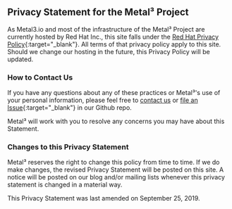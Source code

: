 ## Privacy Statement for the Metal³ Project

As Metal3.io and most of the infrastructure of the Metal³ Project are currently hosted by Red Hat Inc., this site falls under the [Red Hat Privacy Policy](https://www.redhat.com/en/about/privacy-policy){:target="\_blank"}. All terms of that privacy policy apply to this site. Should we change our hosting in the future, this Privacy Policy will be updated.

### How to Contact Us

If you have any questions about any of these practices or Metal³'s use of your personal information, please feel free to [contact us](mailto:privacy@metal3.io) or [file an Issue](https://github.com/metal3-io/metal3-io.github.io/issues){:target="\_blank"} in our Github repo.

Metal³ will work with you to resolve any concerns you may have about this Statement.

### Changes to this Privacy Statement

Metal³ reserves the right to change this policy from time to time. If we do make changes, the revised Privacy Statement will be posted on this site. A notice will be posted on our blog and/or mailing lists whenever this privacy statement is changed in a material way.

This Privacy Statement was last amended on September 25, 2019.
